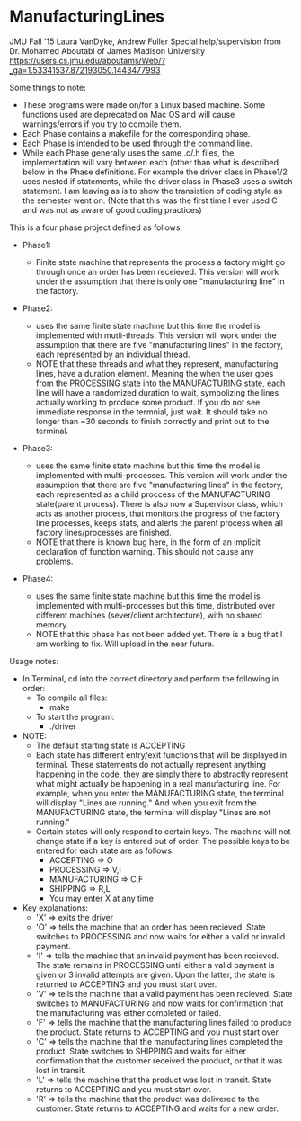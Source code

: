 # ManufacturingLines
JMU Fall '15
Laura VanDyke, Andrew Fuller
Special help/supervision from Dr. Mohamed Aboutabl of James Madison University
https://users.cs.jmu.edu/aboutams/Web/?_ga=1.53341537.872193050.1443477993

Some things to note: 
  - These programs were made on/for a Linux based machine. Some functions used are deprecated on Mac OS and will cause warnings/errors if you try to compile them.
  - Each Phase contains a makefile for the corresponding phase.
  - Each Phase is intended to be used through the command line.
  - While each Phase generally uses the same .c/.h files, the implementation will vary between each (other than what is described below in the Phase definitions. For example the driver class in Phase1/2 uses nested if statements, while the driver class in Phase3 uses a switch statement. I am leaving as is to show the transistion of coding style as the semester went on. (Note that this was the first time I ever used C and was not as aware of good coding practices)
  




This is a four phase project defined as follows:
- Phase1:
  - Finite state machine that represents the process a factory might go through once an order has been receieved. This version will work under the assumption that there is only one "manufacturing line" in the factory.

- Phase2:
  - uses the same finite state machine but this time the model is implemented with mutli-threads. This version will work under the assumption that there are five "manufacturing lines" in the factory, each represented by an individual thread.
  - NOTE that these threads and what they represent, manufacturing lines, have a duration element. Meaning the when the user goes from the PROCESSING state into the MANUFACTURING state, each line will have a randomized duration to wait, symbolizing the lines actually working to produce some product. If you do not see immediate response in the termnial, just wait. It should take no longer than ~30 seconds to finish correctly and print out to the terminal.
 
- Phase3: 
  - uses the same finite state machine but this time the model is implemented with multi-processes. This version will work under the assumption that there are five "manufacturing lines" in the factory, each represented as a child proccess of the MANUFACTURING state(parent process). There is also now a Supervisor class, which acts as another process, that monitors the progress of the factory line processes, keeps stats, and alerts the parent process when all factory lines/processes are finished.
  - NOTE that there is known bug here, in the form of an implicit declaration of function warning. This should not cause any problems.
    
- Phase4:
  - uses the same finite state machine but this time the model is implemented with multi-processes but this time, distributed over different machines (sever/client architecture), with no shared memory.
  - NOTE that this phase has not been added yet. There is a bug that I am working to fix. Will upload in the near future.



Usage notes:
- In Terminal, cd into the correct directory and perform the following in order:
  - To compile all files:
    - make
  - To start the program: 
    - ./driver
- NOTE:
  - The default starting state is ACCEPTING
  - Each state has different entry/exit functions that will be displayed in terminal. These statements do not actually represent anything happening in the code, they are simply there to abstractly represent what might actually be happening in a real manufacturing line. For example, when you enter the MANUFACTURING state, the terminal will display "Lines are running." And when you exit from the MANUFACTURING state, the terminal will display "Lines are not running."
  - Certain states will only respond to certain keys. The machine will not change state if a key is entered out of order. The possible keys to be entered for each state are as follows:
    - ACCEPTING => O
    - PROCESSING => V,I
    - MANUFACTURING => C,F
    - SHIPPING => R,L
    - You may enter X at any time
- Key explanations:
  - 'X' => exits the driver
  - 'O' => tells the machine that an order has been recieved. State switches to PROCESSING and now waits for either a valid or invalid payment.
  - 'I' => tells the machine that an invalid payment has been recieved. The state remains in PROCESSING until either a valid payment is given or 3 invalid attempts are given. Upon the latter, the state is returned to ACCEPTING and you must start over.
  - 'V' => tells the machine that a valid payment has been recieved. State switches to MANUFACTURING and now waits for confirmation that the manufacturing was either completed or failed.
  - 'F' => tells the machine that the manufacturing lines failed to produce the product. State returns to ACCEPTING and you must start over.
  - 'C' => tells the machine that the manufacturing lines completed the product. State switches to SHIPPING and waits for either confirmation that the customer received the product, or that it was lost in transit.
  - 'L' => tells the machine that the product was lost in transit. State returns to ACCEPTING and you must start over.
  - 'R' => tells the machine that the product was delivered to the customer. State returns to ACCEPTING and waits for a new order.
